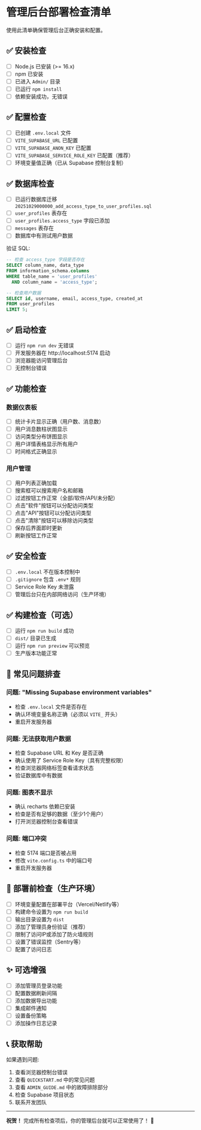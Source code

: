 # 管理后台部署检查清单

使用此清单确保管理后台正确安装和配置。

## ✅ 安装检查

- [ ] Node.js 已安装 (>= 16.x)
- [ ] npm 已安装
- [ ] 已进入 `Admin/` 目录
- [ ] 已运行 `npm install`
- [ ] 依赖安装成功，无错误

## ✅ 配置检查

- [ ] 已创建 `.env.local` 文件
- [ ] `VITE_SUPABASE_URL` 已配置
- [ ] `VITE_SUPABASE_ANON_KEY` 已配置
- [ ] `VITE_SUPABASE_SERVICE_ROLE_KEY` 已配置（推荐）
- [ ] 环境变量值正确（已从 Supabase 控制台复制）

## ✅ 数据库检查

- [ ] 已运行数据库迁移 `20251029000000_add_access_type_to_user_profiles.sql`
- [ ] `user_profiles` 表存在
- [ ] `user_profiles.access_type` 字段已添加
- [ ] `messages` 表存在
- [ ] 数据库中有测试用户数据

验证 SQL:
```sql
-- 检查 access_type 字段是否存在
SELECT column_name, data_type 
FROM information_schema.columns 
WHERE table_name = 'user_profiles' 
  AND column_name = 'access_type';

-- 检查用户数据
SELECT id, username, email, access_type, created_at 
FROM user_profiles 
LIMIT 5;
```

## ✅ 启动检查

- [ ] 运行 `npm run dev` 无错误
- [ ] 开发服务器在 http://localhost:5174 启动
- [ ] 浏览器能访问管理后台
- [ ] 无控制台错误

## ✅ 功能检查

### 数据仪表板
- [ ] 统计卡片显示正确（用户数、消息数）
- [ ] 用户消息数柱状图显示
- [ ] 访问类型分布饼图显示
- [ ] 用户详情表格显示所有用户
- [ ] 时间格式正确显示

### 用户管理
- [ ] 用户列表正确加载
- [ ] 搜索框可以搜索用户名和邮箱
- [ ] 过滤按钮工作正常（全部/软件/API/未分配）
- [ ] 点击"软件"按钮可以分配访问类型
- [ ] 点击"API"按钮可以分配访问类型
- [ ] 点击"清除"按钮可以移除访问类型
- [ ] 保存后界面即时更新
- [ ] 刷新按钮工作正常

## ✅ 安全检查

- [ ] `.env.local` 不在版本控制中
- [ ] `.gitignore` 包含 `.env*` 规则
- [ ] Service Role Key 未泄露
- [ ] 管理后台只在内部网络访问（生产环境）

## ✅ 构建检查（可选）

- [ ] 运行 `npm run build` 成功
- [ ] `dist/` 目录已生成
- [ ] 运行 `npm run preview` 可以预览
- [ ] 生产版本功能正常

## 🐛 常见问题排查

### 问题: "Missing Supabase environment variables"
- 检查 `.env.local` 文件是否存在
- 确认环境变量名称正确（必须以 `VITE_` 开头）
- 重启开发服务器

### 问题: 无法获取用户数据
- 检查 Supabase URL 和 Key 是否正确
- 确认使用了 Service Role Key（具有完整权限）
- 检查浏览器网络标签查看请求状态
- 验证数据库中有数据

### 问题: 图表不显示
- 确认 recharts 依赖已安装
- 检查是否有足够的数据（至少1个用户）
- 打开浏览器控制台查看错误

### 问题: 端口冲突
- 检查 5174 端口是否被占用
- 修改 `vite.config.ts` 中的端口号
- 重启开发服务器

## 📝 部署前检查（生产环境）

- [ ] 环境变量配置在部署平台（Vercel/Netlify等）
- [ ] 构建命令设置为 `npm run build`
- [ ] 输出目录设置为 `dist`
- [ ] 添加了管理员身份验证（推荐）
- [ ] 限制了访问IP或添加了防火墙规则
- [ ] 设置了错误监控（Sentry等）
- [ ] 配置了访问日志

## ✨ 可选增强

- [ ] 添加管理员登录功能
- [ ] 配置数据刷新间隔
- [ ] 添加数据导出功能
- [ ] 集成邮件通知
- [ ] 设置备份策略
- [ ] 添加操作日志记录

## 📞 获取帮助

如果遇到问题:
1. 查看浏览器控制台错误
2. 查看 `QUICKSTART.md` 中的常见问题
3. 查看 `ADMIN_GUIDE.md` 中的故障排除部分
4. 检查 Supabase 项目状态
5. 联系开发团队

---

**祝贺！** 完成所有检查项后，你的管理后台就可以正常使用了！ 🎉

